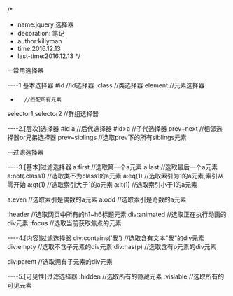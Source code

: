 /*
 * name:jquery 选择器 
 * decoration: 笔记
 * author:killyman
 * time:2016.12.13
 * last-time:2016.12.13
*/

--常用选择器

----1.基本选择器
#id     //id选择器
.class  //类选择器
element //元素选择器
*       //匹配所有元素
selector1,selector2     //群组选择器

----2.[层次]选择器
#id a   //后代选择器
#id>a   //子代选择器
prev+next //相邻选择器or兄弟选择器
prev~siblings //选取prev下的所有siblings元素

--过滤选择器

----3.[基本]过滤选择器
a:first //选取第一个a元素
a:last  //选取最后一个a元素
a:not(.class1) //选取类不为class1的a元素
a:eq(1) //选取索引为1的a元素,索引从零开始
a:gt(1) //选取索引大于1的a元素
a:lt(1) //选取索引小于1的a元素

a:even //选取索引是偶数的a元素
a:odd //选取索引是奇数的a元素

:header //选取网页中所有的h1~h6标题元素
div:animated //选取正在执行动画的div元素
:focus //选取当前获取焦点的元素

----4.[内容]过滤选择器
div:contains('我') //选取含有文本"我"的div元素
div:empty          //选取不含子元素的div元素
div:has(p)         //选取含有p元素的div元素

div:parent         //选取拥有子元素的div元素

----5.[可见性]过滤选择器
:hidden //选取所有的隐藏元素
:visiable //选取所有的可见元素